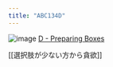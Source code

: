 ```yaml
---
title: "ABC134D"
---
```


![image](https://gyazo.com/a814d385b998b17a422d6e172c349fe8/thumb/1000)
[D - Preparing Boxes](https://atcoder.jp/contests/abc134/tasks/abc134_d)

[[選択肢が少ない方から貪欲]]
